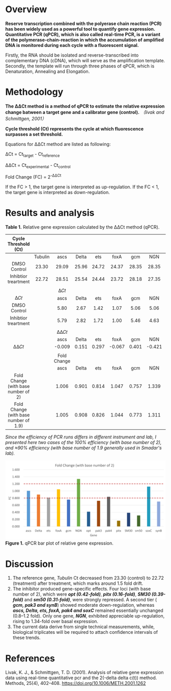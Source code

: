 # Overview
**Reserve transcription combined with the polyerase chain reaction (PCR) has been widely used as a powerful tool to quantify gene expression.**
**Quantitative PCR (qPCR), which is also called real-time PCR, is a variant of the polymerase-chain-reaction in which the accumulation of amplified DNA is monitored during each cycle with a fluorescent signal.**

Firstly, the RNA should be isolated and reverse-transcribed into complementary DNA (cDNA), which will serve as the amplification template. Secondly, the template will run through three phases of qPCR, which is Denaturation, Annealing and Elongation.

# Methodology

**The ΔΔCt method is a method of qPCR to estimate the relative expression change batween a target gene and a calibrator gene (control).** *（livak and Schmittgen, 2001）* 

**Cycle threshold (Ct) represents the cycle at which fluorescence surpasses a set threshold.**

Equations for ΔΔCt method are listed as following:

ΔCt  = Ct<sub>target</sub> - Ct<sub>reference</sub>

ΔΔCt = Ct<sub>experimental</sub> - Ct<sub>control</sub>

Fold Change (FC) = 2<sup>-ΔΔCt</sup>

If the FC > 1, the target gene is interpreted as up-regulation. 
If the FC < 1, the target gene is interpreted as down-regulation.

# Results and analysis

**Table 1.** Relative gene expression calculated by the ΔΔCt method (qPCR).

|           Cycle Threshold (Ct)          |         |             |        |        |         |        |         |        |        |        |        |        |        |         |        |
|:---------------------------------------:|:-------:|:-----------:|:------:|:------:|:-------:|:------:|:-------:|:------:|:------:|:------:|:------:|:------:|:------:|:-------:|:------:|
|                                         | Tubulin |     ascs    |  Delta |   ets  |   foxA  |   gcm  |   NGN   |   opt  |  pak3  |  pak4  |  pitx  |  SM30  |  sm50  |   soxC  |  synB  |
|               DMSO Control              |  23.30  |    29.09    |  25.96 |  24.72 |  24.37  |  28.35 |  28.35  |  31.02 |  25.41 |  25.57 |  29.68 |  20.97 |  23.70 |  25.07  |  24.13 |
|          Inhibtior treartment           |  22.72  |    28.51    |  25.54 |  24.44 |  23.72  |  28.18 |  27.35  |  31.71 |  25.29 |  25.25 |  31.72 |  21.77 |  24.81 |  24.33  |  24.06 |
|                                         |         |             |        |        |         |        |         |        |        |        |        |        |        |         |        |
|                                         |         |     Δ𝐶𝑡     |        |        |         |        |         |        |        |        |        |        |        |         |        |
|                   Δ𝐶𝑡                   |         |     ascs    |  Delta |   ets  |   foxA  |   gcm  |   NGN   |   opt  |  pak3  |  pak4  |  pitx  |  SM30  |  sm50  |   soxC  |  synB  |
|               DMSO Control              |         |     5.80    |  2.67  |  1.42  |   1.07  |  5.06  |   5.06  |  7.72  |  2.11  |  2.28  |  6.38  |  -2.33 |  0.40  |   1.78  |  0.83  |
|          Inhibtior treartment           |         |     5.79    |  2.82  |  1.72  |   1.00  |  5.46  |   4.63  |  8.99  |  2.58  |  2.53  |  9.01  |  -0.95 |  2.09  |   1.61  |  1.34  |
|                                         |         |             |        |        |         |        |         |        |        |        |        |        |        |         |        |
|                                         |         |     ΔΔ𝐶𝑡    |        |        |         |        |         |        |        |        |        |        |        |         |        |
|                                         |         |     ascs    |  Delta |   ets  |   foxA  |   gcm  |   NGN   |   opt  |  pak3  |  pak4  |  pitx  |  SM30  |  sm50  |   soxC  |  synB  |
|                   ΔΔ𝐶𝑡                  |         |   -0.009    | 0.151  | 0.297  | -0.067  | 0.401  | -0.421  | 1.265  | 0.466  | 0.258  | 2.623  | 1.374  | 1.687  | -0.167  | 0.510  |
|                                         |         |             |        |        |         |        |         |        |        |        |        |        |        |         |        |
|                                         |         | Fold Change |        |        |         |        |         |        |        |        |        |        |        |         |        |
|                                         |         |     ascs    |  Delta |   ets  |   foxA  |   gcm  |   NGN   |   opt  |  pak3  |  pak4  |  pitx  |  SM30  |  sm50  |   soxC  |  synB  |
| Fold Change   (with base number of 2)   |         |    1.006    | 0.901  | 0.814  |  1.047  | 0.757  |  1.339  | 0.416  | 0.724  | 0.836  | 0.162  | 0.386  | 0.310  |  1.123  | 0.702  |
| Fold Change   (with base number of 1.9) |         |    1.005    | 0.908  | 0.826  |  1.044  | 0.773  |  1.311  | 0.444  | 0.742  | 0.847  | 0.186  | 0.414  | 0.339  |  1.113  | 0.721  |

*Since the efficiency of PCR runs differs in different instrument and lab, I presented here two cases of the 100% efficiency (with base number of 2), and ≈90% efficiency (with base number of 1.9 generally used in Smadar's lab).*



![qPCR bar plot](Picture1.png)
**Figure 1.** qPCR bar plot of relative gene expression.

# Discussion
1) The reference gene, *Tubulin* Ct decreased from 23.30 (control) to 22.72 (treatment) after trreatment, which marks around 1.5 fold drift.
2) The inhibitor produced gene-specific effects. Four loci (with base number of 2), which were ***opt (0.42-fold)***, ***pitx (0.16-fold)***,  ***SM30 (0.39-fold)*** and ***sm50 (0.31-fold)***, were strongly repressed. A second tier ( ***gcm, pak3 and synB***) showed moderate down-regulation, whereas ***ascs, Delta, ets, foxA, pak4 and soxC*** remained essentially unchanged (0.8–1.2 fold). Only one gene, ***NGN***, exhibited appreciable up-regulation, rising to 1.34-fold over basal expression.
3) The current data derive from single technical measurements, while, biological triplicates will be required to attach confidence intervals of these trends.


# References
Livak, K. J., & Schmittgen, T. D. (2001). Analysis of relative gene expression data using real-time quantitative pcr and the 2(-delta delta c(t)) method. Methods, 25(4), 402–408. https://doi.org/10.1006/METH.2001.1262
